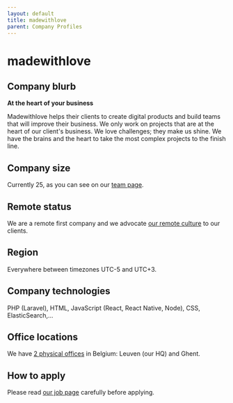 ```yaml
---
layout: default
title: madewithlove
parent: Company Profiles
---
```


# madewithlove

## Company blurb

**At the heart of your business**

Madewithlove helps their clients to create digital products and build teams that will improve their business. We only work on projects that are at the heart of our client's business. We love challenges; they make us shine. We have the brains and the heart to take the most complex projects to the finish line.

## Company size

Currently 25, as you can see on our [team page](https://madewithlove.com/team/).

## Remote status

We are a remote first company and we advocate [our remote culture](https://madewithlove.com/culture/) to our clients.

## Region

Everywhere between timezones UTC-5 and UTC+3.

## Company technologies

PHP (Laravel), HTML, JavaScript (React, React Native, Node), CSS, ElasticSearch,...

## Office locations

We have [2 physical offices](https://madewithlove.com/contact/) in Belgium: Leuven (our HQ) and Ghent.

## How to apply

Please read [our job page](https://madewithlove.com/careers/) carefully before applying.
